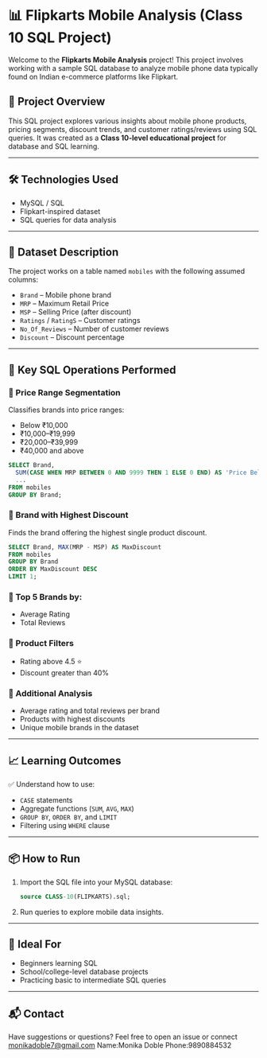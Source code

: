 # 📊 Flipkarts Mobile Analysis (Class 10 SQL Project)

Welcome to the **Flipkarts Mobile Analysis** project! This project involves working with a sample SQL database to analyze mobile phone data typically found on Indian e-commerce platforms like Flipkart.

## 📁 Project Overview

This SQL project explores various insights about mobile phone products, pricing segments, discount trends, and customer ratings/reviews using SQL queries. It was created as a **Class 10-level educational project** for database and SQL learning.

---

## 🛠️ Technologies Used

* MySQL / SQL
* Flipkart-inspired dataset
* SQL queries for data analysis

---

## 🧾 Dataset Description

The project works on a table named `mobiles` with the following assumed columns:

* `Brand` – Mobile phone brand
* `MRP` – Maximum Retail Price
* `MSP` – Selling Price (after discount)
* `Ratings` / `RatingS` – Customer ratings
* `No_Of_Reviews` – Number of customer reviews
* `Discount` – Discount percentage

---

## 📌 Key SQL Operations Performed

### 🔹 Price Range Segmentation

Classifies brands into price ranges:

* Below ₹10,000
* ₹10,000–₹19,999
* ₹20,000–₹39,999
* ₹40,000 and above

```sql
SELECT Brand,
  SUM(CASE WHEN MRP BETWEEN 0 AND 9999 THEN 1 ELSE 0 END) AS 'Price Below 10k',
  ...
FROM mobiles
GROUP BY Brand;
```

### 🔹 Brand with Highest Discount

Finds the brand offering the highest single product discount.

```sql
SELECT Brand, MAX(MRP - MSP) AS MaxDiscount
FROM mobiles
GROUP BY Brand
ORDER BY MaxDiscount DESC
LIMIT 1;
```

### 🔹 Top 5 Brands by:

* Average Rating
* Total Reviews

### 🔹 Product Filters

* Rating above 4.5 ⭐
* Discount greater than 40%

### 🔹 Additional Analysis

* Average rating and total reviews per brand
* Products with highest discounts
* Unique mobile brands in the dataset

---

## 📈 Learning Outcomes

✅ Understand how to use:

* `CASE` statements
* Aggregate functions (`SUM`, `AVG`, `MAX`)
* `GROUP BY`, `ORDER BY`, and `LIMIT`
* Filtering using `WHERE` clause

---

## 📦 How to Run

1. Import the SQL file into your MySQL database:

   ```sql
   source CLASS-10(FLIPKARTS).sql;
   ```

2. Run queries to explore mobile data insights.

---

## 🧠 Ideal For

* Beginners learning SQL
* School/college-level database projects
* Practicing basic to intermediate SQL queries

---

## 📬 Contact

Have suggestions or questions? Feel free to open an issue or connect monikadoble7@gmail.com 
Name:Monika Doble 
Phone:9890884532
